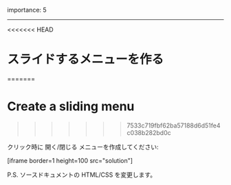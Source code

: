 importance: 5

---

<<<<<<< HEAD
# スライドするメニューを作る
=======
# Create a sliding menu
>>>>>>> 7533c719fbf62ba57188d6d51fe4c038b282bd0c

クリック時に 開く/閉じる メニューを作成してください:

[iframe border=1 height=100 src="solution"]

P.S. ソースドキュメントの HTML/CSS を変更します。
